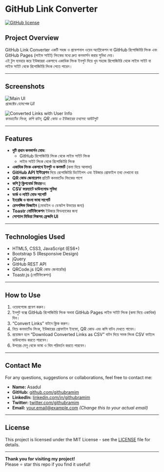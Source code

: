 # GitHub Link Converter

[![GitHub license](https://img.shields.io/badge/license-MIT-blue.svg)](LICENSE)

## Project Overview

GitHub Link Converter একটি সহজ ও প্রফেশনাল ওয়েব অ্যাপ্লিকেশন যা GitHub রিপোজিটরি লিংক এবং GitHub Pages (লাইভ সাইট) লিংকের মধ্যে দ্রুত কনভার্সন করার সুবিধা দেয়।  
এই টুল ব্যবহার করে ইউজাররা একসাথে একাধিক লিংক ইনপুট দিয়ে খুব সহজে রিপোজিটরি থেকে লাইভ সাইট বা লাইভ সাইট থেকে রিপোজিটরি লিংক পেতে পারেন।

---

## Screenshots

![Main UI](https://user-images.githubusercontent.com/130839473/your-image-link.png)  
*প্রজেক্টের হোমপেজ UI*

![Converted Links with User Info](https://user-images.githubusercontent.com/130839473/your-image-link-2.png)  
*কনভার্টেড লিংক, কপি বাটন, QR কোড ও ইউজারের তথ্যসহ আউটপুট*

---

## Features

- **দুটি প্রধান কনভার্সন মোড**:  
  - GitHub রিপোজিটরি লিংক থেকে লাইভ সাইট লিংক  
  - লাইভ সাইট লিংক থেকে রিপোজিটরি লিংক  
- **একাধিক লিংক একসাথে ইনপুট ও কনভার্ট** (কমা দিয়ে আলাদা)  
- **GitHub API ইন্টিগ্রেশন** দিয়ে রেপোজিটরি ডিটেইলস এবং ইউজার প্রোফাইল তথ্য দেখানো হয়  
- **QR কোড জেনারেশন** প্রতিটি কনভার্টেড লিংকের পাশে  
- **কপি টু ক্লিপবোর্ড ফিচার**সহ  
- **CSV ফরম্যাটে ডাউনলোড সুবিধা**  
- **ডার্ক ও লাইট মোড সাপোর্ট**  
- **ইংরেজি ও বাংলা ভাষা সাপোর্ট**  
- **রেসপন্সিভ ডিজাইন** (মোবাইল ও ডেস্কটপ উভয়ের জন্য)  
- **Toastr নোটিফিকেশন** ইউজার ফিডব্যাকের জন্য  
- **সোশ্যাল মিডিয়া লিঙ্কসহ ফ্রেন্ডলি UI**

---

## Technologies Used

- HTML5, CSS3, JavaScript (ES6+)  
- Bootstrap 5 (Responsive Design)  
- jQuery  
- GitHub REST API  
- QRCode.js (QR কোড জেনারেটর)  
- Toastr.js (নোটিফিকেশন)  

---

## How to Use

1. ওয়েবপেজে প্রবেশ করুন।  
2. ইনপুট বক্সে GitHub রিপোজিটরি লিংক অথবা GitHub Pages লাইভ সাইট লিংক (কমা দিয়ে একাধিক) দিন।  
3. “Convert Links” বাটনে ক্লিক করুন।  
4. নিচে কনভার্টেড লিংক, ইউজারের প্রোফাইল ইনফো, QR কোড এবং কপি বাটন দেখতে পাবেন।  
5. প্রয়োজন হলে “Download Converted Links as CSV” বাটন দিয়ে সমস্ত লিংক CSV ফাইলে ডাউনলোড করতে পারবেন।  
6. উপরের মেনু থেকে ভাষা ও থিম পরিবর্তন করতে পারবেন।  

---

## Contact Me

For any questions, suggestions or collaborations, feel free to contact me:

- **Name:** Asadul  
- **GitHub:** [github.com/githubramim](https://github.com/githubramim)  
- **LinkedIn:** [linkedin.com/in/githubramim](https://www.linkedin.com/in/githubramim)  
- **Twitter:** [twitter.com/githubramim](https://twitter.com/githubramim)  
- **Email:** your.email@example.com  *(Change this to your actual email)*

---

## License

This project is licensed under the MIT License - see the [LICENSE](LICENSE) file for details.

---

**Thank you for visiting my project!**  
Please ⭐ star this repo if you find it useful!

